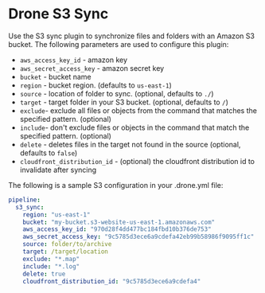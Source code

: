 # Drone S3 Sync

Use the S3 sync plugin to synchronize files and folders with an Amazon S3 bucket. The following parameters are used to configure this plugin:

* `aws_access_key_id` - amazon key
* `aws_secret_access_key` - amazon secret key
* `bucket` - bucket name
* `region` - bucket region. (defaults to `us-east-1`)
* `source` - location of folder to sync. (optional, defaults to `./`)
* `target` - target folder in your S3 bucket. (optional, defaults to `/`)
* `exclude`- exclude all files or objects from the command that matches the specified pattern. (optional)
* `include`- don't exclude files or objects in the command that match the specified pattern. (optional)
* `delete` - deletes files in the target not found in the source (optional, defaults to `false`)
* `cloudfront_distribution_id` - (optional) the cloudfront distribution id to invalidate after syncing

The following is a sample S3 configuration in your .drone.yml file:

```yaml
pipeline:
  s3_sync:
    region: "us-east-1"
    bucket: "my-bucket.s3-website-us-east-1.amazonaws.com"
    aws_access_key_id: "970d28f4dd477bc184fbd10b376de753"
    aws_secret_access_key: "9c5785d3ece6a9cdefa42eb99b58986f9095ff1c"
    source: folder/to/archive
    target: /target/location
    exclude: "*.map"
    include: "*.log"
    delete: true
    cloudfront_distribution_id: "9c5785d3ece6a9cdefa4"
```
